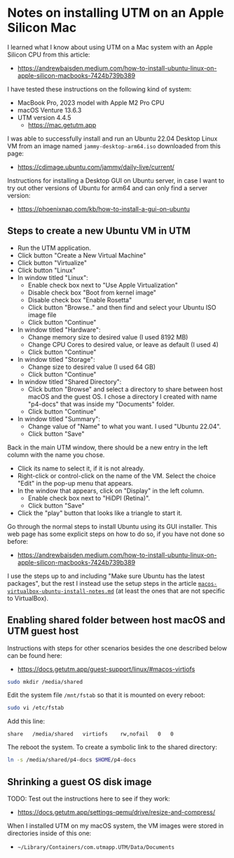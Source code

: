 # Notes on installing UTM on an Apple Silicon Mac

I learned what I know about using UTM on a Mac system with an Apple
Silicon CPU from this article:

+ https://andrewbaisden.medium.com/how-to-install-ubuntu-linux-on-apple-silicon-macbooks-7424b739b389

I have tested these instructions on the following kind of system:

+ MacBook Pro, 2023 model with Apple M2 Pro CPU
+ macOS Venture 13.6.3
+ UTM version 4.4.5
  + https://mac.getutm.app

I was able to successfully install and run an Ubuntu 22.04 Desktop
Linux VM from an image named `jammy-desktop-arm64.iso` downloaded from
this page:

+ https://cdimage.ubuntu.com/jammy/daily-live/current/

Instructions for installing a Desktop GUI on Ubuntu server, in case I
want to try out other versions of Ubuntu for arm64 and can only find a
server version:

+ https://phoenixnap.com/kb/how-to-install-a-gui-on-ubuntu


## Steps to create a new Ubuntu VM in UTM

+ Run the UTM application.
+ Click button "Create a New Virtual Machine"
+ Click button "Virtualize"
+ Click button "Linux"
+ In window titled "Linux":
  + Enable check box next to "Use Apple Virtualization"
  + Disable check box "Boot from kernel image"
  + Disable check box "Enable Rosetta"
  + Click button "Browse.." and then find and select your Ubuntu ISO image file
  + Click button "Continue"
+ In window titled "Hardware":
  + Change memory size to desired value (I used 8192 MB)
  + Change CPU Cores to desired value, or leave as default (I used 4)
  + Click button "Continue"
+ In window titled "Storage":
  + Change size to desired value (I used 64 GB)
  + Click button "Continue"
+ In window titled "Shared Directory":
  + Click button "Browse" and select a directory to share between host
    macOS and the guest OS.  I chose a directory I created with name
    "p4-docs" that was inside my "Documents" folder.
  + Click button "Continue"
+ In window titled "Summary":
  + Change value of "Name" to what you want.  I used "Ubuntu 22.04".
  + Click button "Save"

Back in the main UTM window, there should be a new entry in the left
column with the name you chose.

+ Click its name to select it, if it is not already.
+ Right-click or control-click on the name of the VM.  Select the
  choice "Edit" in the pop-up menu that appears.
+ In the window that appears, click on "Display" in the left column.
  + Enable check box next to "HiDPI (Retina)".
  + Click button "Save"
+ Click the "play" button that looks like a triangle to start it.

Go through the normal steps to install Ubuntu using its GUI installer.
This web page has some explicit steps on how to do so, if you have not
done so before:

+ https://andrewbaisden.medium.com/how-to-install-ubuntu-linux-on-apple-silicon-macbooks-7424b739b389

I use the steps up to and including "Make sure Ubuntu has the latest
packages", but the rest I instead use the setup steps in the article
[`macos-virtualbox-ubuntu-install-notes.md`](macos-virtualbox-ubuntu-install-notes.md)
(at least the ones that are not specific to VirtualBox).


## Enabling shared folder between host macOS and UTM guest host

Instructions with steps for other scenarios besides the one described
below can be found here:

+ https://docs.getutm.app/guest-support/linux/#macos-virtiofs

```bash
sudo mkdir /media/shared
```

Edit the system file `/mnt/fstab` so that it is mounted on every
reboot:

```bash
sudo vi /etc/fstab
```

Add this line:
```
share	/media/shared	virtiofs	rw,nofail	0	0
```

The reboot the system.  To create a symbolic link to the shared directory:

```bash
ln -s /media/shared/p4-docs $HOME/p4-docs
```


## Shrinking a guest OS disk image

TODO: Test out the instructions here to see if they work:

+ https://docs.getutm.app/settings-qemu/drive/resize-and-compress/

When I installed UTM on my macOS system, the VM images were stored in
directories inside of this one:

+ `~/Library/Containers/com.utmapp.UTM/Data/Documents`
